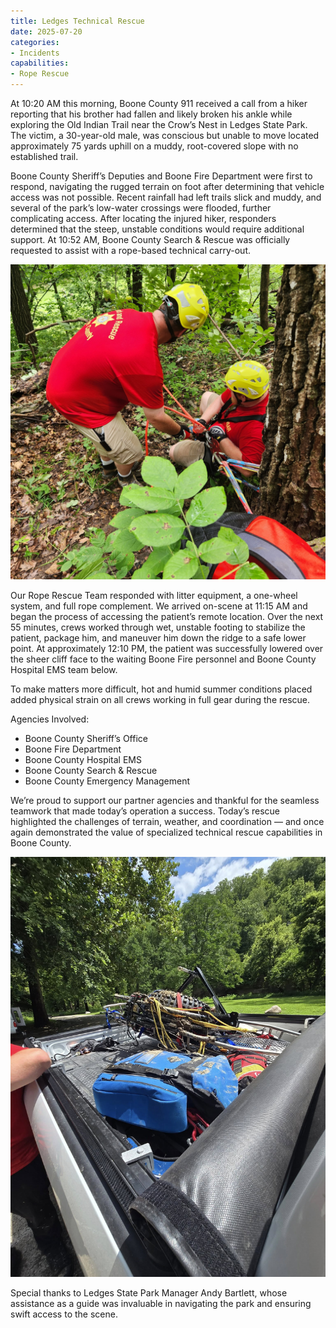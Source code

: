 ```yaml
---
title: Ledges Technical Rescue
date: 2025-07-20
categories:
- Incidents
capabilities:
- Rope Rescue
---
```


At 10:20 AM this morning, Boone County 911 received a call from a hiker reporting that his brother had fallen and likely broken his ankle while exploring the Old Indian Trail near the Crow’s Nest in Ledges State Park. The victim, a 30-year-old male, was conscious but unable to move located approximately 75 yards uphill on a muddy, root-covered slope with no established trail.

Boone County Sheriff’s Deputies and Boone Fire Department were first to respond, navigating the rugged terrain on foot after determining that vehicle access was not possible. Recent rainfall had left trails slick and muddy, and several of the park’s low-water crossings were flooded, further complicating access. After locating the injured hiker, responders determined that the steep, unstable conditions would require additional support. At 10:52 AM, Boone County Search & Rescue was officially requested to assist with a rope-based technical carry-out.

![alt text](520710412_1259853062603640_3691003383854938287_n.jpg)

Our Rope Rescue Team responded with litter equipment, a one-wheel system, and full rope complement. We arrived on-scene at 11:15 AM and began the process of accessing the patient’s remote location. Over the next 55 minutes, crews worked through wet, unstable footing to stabilize the patient, package him, and maneuver him down the ridge to a safe lower point. At approximately 12:10 PM, the patient was successfully lowered over the sheer cliff face to the waiting Boone Fire personnel and Boone County Hospital EMS team below.

To make matters more difficult, hot and humid summer conditions placed added physical strain on all crews working in full gear during the rescue.

Agencies Involved:

- Boone County Sheriff’s Office
- Boone Fire Department
- Boone County Hospital EMS
- Boone County Search & Rescue
- Boone County Emergency Management

We’re proud to support our partner agencies and thankful for the seamless teamwork that made today’s operation a success. Today’s rescue highlighted the challenges of terrain, weather, and coordination — and once again demonstrated the value of specialized technical rescue capabilities in Boone County.

![alt text](520453630_1259853282603618_4210125719257954187_n.jpg)

Special thanks to Ledges State Park Manager Andy Bartlett, whose assistance as a guide was invaluable in navigating the park and ensuring swift access to the scene.
